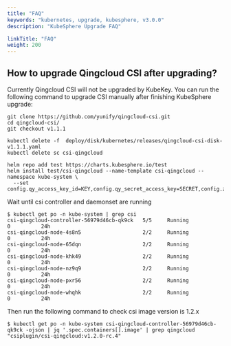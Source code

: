 ```yaml
---
title: "FAQ"
keywords: "kubernetes, upgrade, kubesphere, v3.0.0"
description: "KubeSphere Upgrade FAQ"

linkTitle: "FAQ"
weight: 200
---
```


## How to upgrade Qingcloud CSI after upgrading?

Currently Qingcloud CSI will not be upgraded by KubeKey. You can run the following command to upgrade CSI manually after finishing KubeSphere upgrade:

```
git clone https://github.com/yunify/qingcloud-csi.git
cd qingcloud-csi/
git checkout v1.1.1

kubectl delete -f  deploy/disk/kubernetes/releases/qingcloud-csi-disk-v1.1.1.yaml
kubectl delete sc csi-qingcloud
   
helm repo add test https://charts.kubesphere.io/test
helm install test/csi-qingcloud --name-template csi-qingcloud --namespace kube-system \
  --set config.qy_access_key_id=KEY,config.qy_secret_access_key=SECRET,config.zone=ZONE,sc.type=2
```

Wait until csi controller and daemonset are running

```
$ kubectl get po -n kube-system | grep csi
csi-qingcloud-controller-56979d46cb-qk9ck   5/5     Running            0          24h
csi-qingcloud-node-4s8n5                    2/2     Running            0          24h
csi-qingcloud-node-65dqn                    2/2     Running            0          24h
csi-qingcloud-node-khk49                    2/2     Running            0          24h
csi-qingcloud-node-nz9q9                    2/2     Running            0          24h
csi-qingcloud-node-pxr56                    2/2     Running            0          24h
csi-qingcloud-node-whqhk                    2/2     Running            0          24h
```

Then run the following command to check csi image version is 1.2.x

```
$ kubectl get po -n kube-system csi-qingcloud-controller-56979d46cb-qk9ck -ojson | jq '.spec.containers[].image' | grep qingcloud
"csiplugin/csi-qingcloud:v1.2.0-rc.4"
```